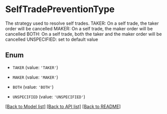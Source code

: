 # SelfTradePreventionType

The strategy used to resolve self trades.   TAKER: On a self trade, the taker order will be cancelled  MAKER: On a self trade, the maker order will be cancelled  BOTH: On a self trade, both the taker and the maker order will be cancelled  UNSPECIFIED: set to default value 

## Enum

* `TAKER` (value: `'TAKER'`)

* `MAKER` (value: `'MAKER'`)

* `BOTH` (value: `'BOTH'`)

* `UNSPECIFIED` (value: `'UNSPECIFIED'`)

[[Back to Model list]](../README.md#documentation-for-models) [[Back to API list]](../README.md#documentation-for-api-endpoints) [[Back to README]](../README.md)


